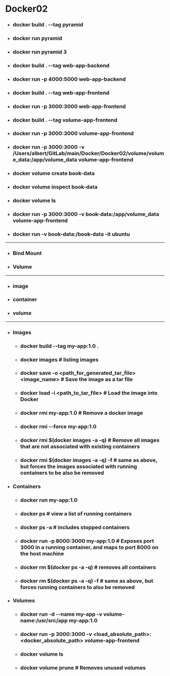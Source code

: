 Docker02
=====
* ### docker build . --tag pyramid
* ### docker run pyramid
* ### docker run pyramid 3
* ### docker build . --tag web-app-backend
* ### docker run -p 4000:5000 web-app-backend
* ### docker build . --tag web-app-frontend
* ### docker run -p 3000:3000 web-app-frontend
* ### docker build . --tag volume-app-frontend
* ### docker run -p 3000:3000 volume-app-frontend
* ### docker run -p 3000:3000 -v /Users/albert/GitLab/main/Docker/Docker02/volume/volume_data:/app/volume_data volume-app-frontend
* ### docker volume create book-data
* ### docker volume inspect book-data
* ### docker volume ls
* ### docker run -p 3000:3000 -v book-data:/app/volume_data volume-app-frontend
* ### docker run -v book-data:/book-data -it ubuntu
***
* ### Bind Mount
* ### Volume
***
* ### image
* ### container
* ### volume
***
* ### Images
    * ### docker build --tag my-app:1.0 .
    * ### docker images # listing images
    * ### docker save -o <path_for_generated_tar_file> <image_name> # Save the image as a tar file
    * ### docker load -i <path_to_tar_file> # Load the image into Docker
    * ### docker rmi my-app:1.0 # Remove a docker image
    * ### docker rmi --force my-app:1.0 
    * ### docker rmi $(docker images -a -q) # Remove all images that are not associated with existing containers
    * ### docker rmi $(docker images -a -q) -f # same as above, but forces the images associated with running containers to be also be removed
* ### Containers
    * ### docker run my-app:1.0
    * ### docker ps # view a list of running containers
    * ### docker ps -a # includes stopped containers
    * ### docker run -p 8000:3000 my-app:1.0 # Exposes port 3000 in a running container, and maps to port 8000 on the host machine
    * ### docker rm $(docker ps -a -q)  # removes all containers
    * ### docker rm $(docker ps -a -q) -f  # same as above, but forces running containers to also be removed
* ### Volumes
    * ### docker run -d --name my-app -v volume-name:/usr/src/app my-app:1.0
    * ### docker run -p 3000:3000 -v <load_absolute_path>:<docker_absolute_path> volume-app-frontend
    * ### docker volume ls 
    * ### docker volume prune # Removes unused volumes
<br />
